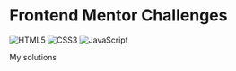 # Frontend Mentor Challenges

![HTML5](https://img.shields.io/badge/-HTML5-%23E44D27?style=flat-square&logo=html5&logoColor=ffffff)
![CSS3](https://img.shields.io/badge/-CSS3-%231572B6?style=flat-square&logo=css3)
![JavaScript](https://img.shields.io/badge/-Javascript-%23FFCE5A?style=flat-square&logo=javascript&logoColor=000000&labelColor=%23F7DF1C&color=%23F7DF1C)

My solutions

